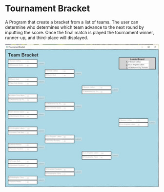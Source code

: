 # Tournament Bracket
A Program that create a bracket from a list of teams. The user can determine who determines which team advance to the next round by inputting the score. Once the final match is played the tournament winner, runner-up, and third-place will displayed.

<p align="center">
  <img src="screenshot.jpg" width="700"/> 
</p>                                                 
